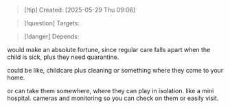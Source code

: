 
>[!tip] Created: [2025-05-29 Thu 09:06]

>[!question] Targets: 

>[!danger] Depends: 

would make an absolute fortune, since regular care falls apart when the child is sick, plus they need quarantine.

could be like, childcare plus cleaning or something where they come to your home.

or can take them somewhere, where they can play in isolation.  like a mini hospital. cameras and monitoring so you can check on them or easily visit.